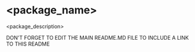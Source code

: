 # <package_name>

<package_description>

DON'T FORGET TO EDIT THE MAIN README.MD FILE TO INCLUDE A LINK TO THIS README
